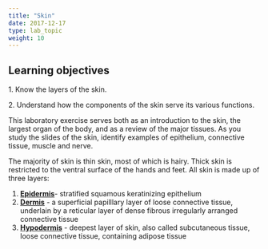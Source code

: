 ```yaml
---
title: "Skin"
date: 2017-12-17
type: lab_topic
weight: 10
---
```

<div class="entrybody">
<h2>Learning objectives</h2>

<p>1. Know the layers of the skin.</p>

<p>2. Understand how the components of the skin serve its various functions.</p>

<p>This laboratory exercise serves both as an introduction to the skin, the largest organ of the body, and as a review of the major tissues.  As you study the slides of the skin, identify examples of epithelium, connective tissue, muscle and nerve.</p>

<p>The majority of skin is thin skin, most of which is hairy.  Thick skin is restricted to the ventral surface of the hands and feet.  All skin is made up of three layers:</p>


<ol>
<li><u><b>Epidermis</b></u>- stratified squamous keratinizing epithelium</li>
<li><u><b>Dermis</b></u> - a superficial papilllary layer of loose connective tissue, underlain by a reticular layer of dense fibrous irregularly arranged connective tissue</li>
<li><u><b>Hypodermis</b></u> - deepest layer of skin, also called subcutaneous tissue, loose connective tissue, containing adipose tissue</li>
</ol>
</div>
